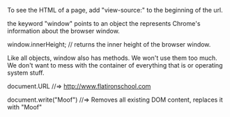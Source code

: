 To see the HTML of a page, add "view-source:" to the beginning of the url.

the keyword "window"  points to an object the represents Chrome's information about the browser window.

window.innerHeight;
// returns the inner height of the browser window.

Like all objects, window also has methods. We won't use them too much. We don't want to mess with the container of everything that is or operating system stuff.

document.URL 
  //=> http://www.flatironschool.com

document.write("Moof") 
  //=> Removes all existing DOM content, replaces it with "Moof"
